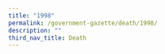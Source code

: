 ```yaml
---
title: "1998"
permalink: /government-gazette/death/1998/
description: ""
third_nav_title: Death
---
```

